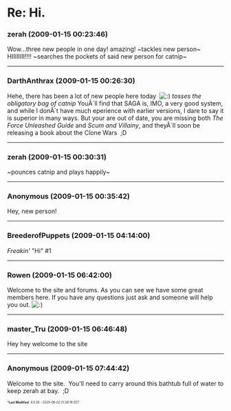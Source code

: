 # Re: Hi.

### **zerah** (2009-01-15 00:23:46)

Wow...three new people in one day! amazing! ~tackles new person~ HIIIIIIII!!!! ~searches the pockets of said new person for catnip~

---

### **DarthAnthrax** (2009-01-15 00:26:30)

Hehe, there has been a lot of new people here today  <!-- s:) -->![:)](https://i.ibb.co/8LPNcWCM/icon-e-smile.gif)<!-- s:) --> *tosses the obligatory bag of catnip*
YouÂ´ll find that SAGA is, IMO, a very good system, and while I donÂ´t have much eperience with earlier versions, I dare to say it is superior in many ways.
But your are out of date, you are missing both *The Force Unleashed Guide* and *Scum and Villainy*, and theyÂ´ll soon be releasing a book about the Clone Wars  ;D

---

### **zerah** (2009-01-15 00:30:31)

~pounces catnip and plays happily~

---

### **Anonymous** (2009-01-15 00:35:42)

Hey, new person!

---

### **BreederofPuppets** (2009-01-15 04:14:00)

*Freakin'* "Hi" #1

---

### **Rowen** (2009-01-15 06:42:00)

Welcome to the site and forums. As you can see we have some great members here. If you have any questions just ask and someone will help you out. <!-- s:) -->![:)](https://i.ibb.co/8LPNcWCM/icon-e-smile.gif)<!-- s:) -->

---

### **master_Tru** (2009-01-15 06:46:48)

Hey hey welcome to the site

---

### **Anonymous** (2009-01-15 07:44:42)

Welcome to the site.  You'll need to carry around this bathtub full of water to keep zerah at bay.  ;D



<span style="font-size: 0.5em;">***Last Modified**: 4.0.28 - *2025-06-02 21:38:18 EDT*</span>